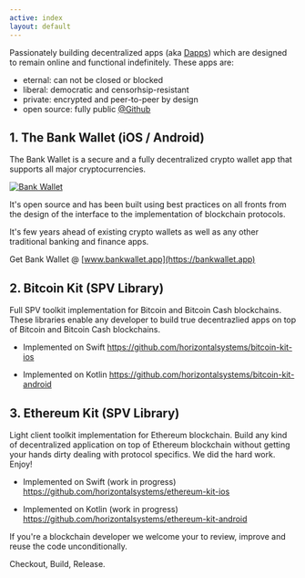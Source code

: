 ```yaml
---
active: index
layout: default
---
```


Passionately building decentralized apps (aka <a href="http://horizontalsystems.io/assets/images/dapps.png" target="_blank">Dapps</a>) which are designed to remain online and functional indefinitely. These apps are: 

- eternal: can not be closed or blocked
- liberal: democratic and censorhsip-resistant
- private: encrypted and peer-to-peer by design
- open source: fully public [@Github](https://github.com/horizontalsystems/)

## 1. The Bank Wallet (iOS / Android)

The Bank Wallet is a secure and a fully decentralized crypto wallet app that supports all major cryptocurrencies.

[![Bank Wallet](/assets/images/dao_platform.png)](https://horizontalsystems.io/dapps/bank-wallet)

It's open source and has been built using best practices on all fronts from the design of the interface to the implementation of blockchain protocols.

It's few years ahead of existing crypto wallets as well as any other traditional banking and finance apps.

Get Bank Wallet @ [www.bankwallet.app](https://bankwallet.app)

## 2. Bitcoin Kit (SPV Library)

Full SPV toolkit implementation for Bitcoin and Bitcoin Cash blockchains. These libraries enable any developer to build true decentrazlied apps on top of Bitcoin and Bitcoin Cash blockchains.

- Implemented on Swift
https://github.com/horizontalsystems/bitcoin-kit-ios

- Implemented on Kotlin
https://github.com/horizontalsystems/bitcoin-kit-android


## 3. Ethereum Kit (SPV Library)

Light client toolkit implementation for Ethereum blockchain. Build any kind of decentralized application on top of Ethereum blockchain without getting your hands dirty dealing with protocol specifics. We did the hard work. Enjoy!

- Implemented on Swift (work in progress)
https://github.com/horizontalsystems/ethereum-kit-ios

- Implemented on Kotlin (work in progress)
https://github.com/horizontalsystems/ethereum-kit-android


If you're a blockchain developer we welcome your to review, improve and reuse the code unconditionally. 

Checkout, Build, Release.
